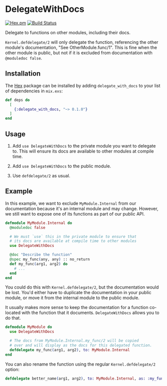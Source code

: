 # DelegateWithDocs

[![Hex.pm](https://img.shields.io/hexpm/v/delegate_with_docs.svg)](https://hex.pm/packages/delegate_with_docs)
[![Build Status](https://travis-ci.org/danielberkompas/delegate_with_docs.svg?branch=master)](https://travis-ci.org/danielberkompas/delegate_with_docs)

Delegate to functions on other modules, including their docs. 

`Kernel.defdelegate/2` will only delegate the function, referencing the other
module's documentation, "See OtherModule.func/1". This is fine when the other
module is public, but not if it is excluded from documentation with
`@moduledoc false`.

## Installation

The [Hex](https://hex.pm) package can be installed by adding
`delegate_with_docs` to your list of dependencies in `mix.exs`:

```elixir
def deps do
  [
    {:delegate_with_docs, "~> 0.1.0"}
  ]
end
```

## Usage

1. Add `use DelegateWithDocs` to the private module you want to delegate
   to. This will ensure its docs are available to other modules at
   compile time.

2. Add `use DelegateWithDocs` to the public module.

3. Use `defdelegate/2` as usual.

## Example

In this example, we want to exclude `MyModule.Internal` from our
documentation because it's an internal module and may change. However, we
still want to expose one of its functions as part of our public API.

```elixir
defmodule MyModule.Internal do
  @moduledoc false

  # We must `use` this in the private module to ensure that
  # its docs are available at compile time to other modules
  use DelegateWithDocs

  @doc "Describe the function"
  @spec my_func(any, any) :: no_return
  def my_func(arg1, arg2) do
    # ...
  end
end
```

You could do this with `Kernel.defdelegate/2`, but the documentation would
be lost. You'd either have to duplicate the documentation in your public
module, or move it from the internal module to the public module.

It usually makes more sense to keep the documentation for a function
co-located with the function that it documents. `DelegateWithDocs` allows
you to do that.

```elixir
defmodule MyModule do
  use DelegateWithDocs

  # The docs from MyModule.Internal.my_func/2 will be copied
  # over and will display as the docs for this delegated function.
  defdelegate my_func(arg1, arg2), to: MyModule.Internal
end
```

You can also rename the function using the regular `Kernel.defdelegate/2`
option:

```elixir
defdelegate better_name(arg1, arg2), to: MyModule.Internal, as: :my_func
```